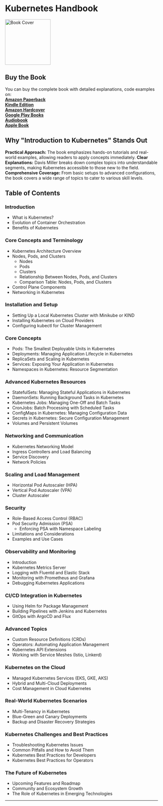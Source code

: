 # Kubernetes Handbook

<img src="https://is1-ssl.mzstatic.com/image/thumb/Publication221/v4/15/34/d5/1534d50a-3136-efec-6add-0c372199501c/5224aa24-75cd-4948-a203-473d23af7034_cover_image.jpg/626x0w.webp" alt="Book Cover" width="150" />

## Buy the Book

You can buy the complete book with detailed explanations, code examples on:  
**[Amazon Paperback](https://www.amazon.com/dp/B0DPVMZDHR)**  
**[Kindle Edition](https://www.amazon.com/dp/B0DPV2DW49)**  
**[Amazon Hardcover](https://www.amazon.com/dp/B0DPW8Z4K5)**  
**[Google Play Books](https://play.google.com/store/books/details?id=Zpg2EQAAQBAJ)**  
**[Audiobook](https://play.google.com/store/audiobooks/details?id=AQAAAEDyYxwj_M)**  
**[Apple Book](https://books.apple.com/us/book/kubernetes-handbook/id6739180288)**  

## Why "Introduction to Kubernetes" Stands Out
**Practical Approach:** The book emphasizes hands-on tutorials and real-world examples, allowing readers to apply concepts immediately.
**Clear Explanations:** Davis Miller breaks down complex topics into understandable segments, making Kubernetes accessible to those new to the field.
**Comprehensive Coverage:** From basic setups to advanced configurations, the book covers a wide range of topics to cater to various skill levels.

## Table of Contents

### Introduction
- What is Kubernetes?
- Evolution of Container Orchestration
- Benefits of Kubernetes

### Core Concepts and Terminology
- Kubernetes Architecture Overview
- Nodes, Pods, and Clusters
  - Nodes
  - Pods
  - Clusters
  - Relationship Between Nodes, Pods, and Clusters
  - Comparison Table: Nodes, Pods, and Clusters
- Control Plane Components
- Networking in Kubernetes

### Installation and Setup
- Setting Up a Local Kubernetes Cluster with Minikube or KIND
- Installing Kubernetes on Cloud Providers
- Configuring kubectl for Cluster Management

### Core Concepts
- Pods: The Smallest Deployable Units in Kubernetes
- Deployments: Managing Application Lifecycle in Kubernetes
- ReplicaSets and Scaling in Kubernetes
- Services: Exposing Your Application in Kubernetes
- Namespaces in Kubernetes: Resource Segmentation

### Advanced Kubernetes Resources
- StatefulSets: Managing Stateful Applications in Kubernetes
- DaemonSets: Running Background Tasks in Kubernetes
- Kubernetes Jobs: Managing One-Off and Batch Tasks
- CronJobs: Batch Processing with Scheduled Tasks
- ConfigMaps in Kubernetes: Managing Configuration Data
- Secrets in Kubernetes: Secure Configuration Management
- Volumes and Persistent Volumes

### Networking and Communication
- Kubernetes Networking Model
- Ingress Controllers and Load Balancing
- Service Discovery
- Network Policies

### Scaling and Load Management
- Horizontal Pod Autoscaler (HPA)
- Vertical Pod Autoscaler (VPA)
- Cluster Autoscaler

### Security
- Role-Based Access Control (RBAC)
- Pod Security Admission (PSA)
  - Enforcing PSA with Namespace Labeling
- Limitations and Considerations
- Examples and Use Cases

### Observability and Monitoring
- Introduction
- Kubernetes Metrics Server
- Logging with Fluentd and Elastic Stack
- Monitoring with Prometheus and Grafana
- Debugging Kubernetes Applications

### CI/CD Integration in Kubernetes
- Using Helm for Package Management
- Building Pipelines with Jenkins and Kubernetes
- GitOps with ArgoCD and Flux

### Advanced Topics
- Custom Resource Definitions (CRDs)
- Operators: Automating Application Management
- Kubernetes API Extensions
- Working with Service Meshes (Istio, Linkerd)

### Kubernetes on the Cloud
- Managed Kubernetes Services (EKS, GKE, AKS)
- Hybrid and Multi-Cloud Deployments
- Cost Management in Cloud Kubernetes

### Real-World Kubernetes Scenarios
- Multi-Tenancy in Kubernetes
- Blue-Green and Canary Deployments
- Backup and Disaster Recovery Strategies

### Kubernetes Challenges and Best Practices
- Troubleshooting Kubernetes Issues
- Common Pitfalls and How to Avoid Them
- Kubernetes Best Practices for Developers
- Kubernetes Best Practices for Operators

### The Future of Kubernetes
- Upcoming Features and Roadmap
- Community and Ecosystem Growth
- The Role of Kubernetes in Emerging Technologies

---
